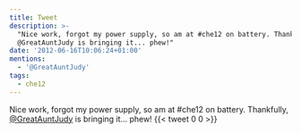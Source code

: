 ```yaml
---
title: Tweet
description: >-
  "Nice work, forgot my power supply, so am at #che12 on battery. Thankfully,
  @GreatAuntJudy is bringing it... phew!"
date: '2012-06-16T10:06:24+01:00'
mentions:
  - '@GreatAuntJudy'
tags:
  - che12
---
```

Nice work, forgot my power supply, so am at #che12 on battery. Thankfully, [@GreatAuntJudy](https://twitter.com/@GreatAuntJudy) is bringing it... phew!
      {{< tweet 0 0 >}}
    
